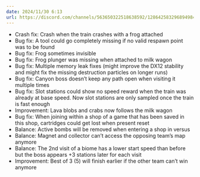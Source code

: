 ```yaml
---
date: 2024/11/30 6:13
url: https://discord.com/channels/563650322518638592/1286425832968949840/1312164564045135872
---
```

- Crash fix: Crash when the train crashes with a frog attached
- Bug fix: A tool could go completely missing if no valid respawn point was to be found
- Bug fix: Frog sometimes invisible
- Bug fix: Frog plunger was missing when attached to milk wagon
- Bug fix: Multiple memory leak fixes (might improve the DX12 stability and might fix the missing destruction particles on longer runs)
- Bug fix: Canyon boss doesn’t keep any path open when visiting it multiple times
- Bug fix: Slot stations could show no speed reward when the train was already at base speed. Now slot stations are only sampled once the train is fast enough
- Improvement: Lava blobs and crabs now follows the milk wagon
- Bug fix: When joining within a shop of a game that has been saved in this shop, cartridges could get lost when present reset
- Balance: Active bombs will be removed when entering a shop in versus
- Balance: Magnet and collector can’t access the opposing team’s map anymore
- Balance: The 2nd visit of a biome has a lower start speed than before but the boss appears +3 stations later for each visit
- Improvement: Best of 3 (5) will finish earlier if the other team can’t win anymore